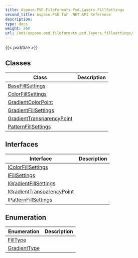```yaml
---
title: Aspose.PSD.FileFormats.Psd.Layers.FillSettings
second_title: Aspose.PSD for .NET API Reference
description: 
type: docs
weight: 260
url: /net/aspose.psd.fileformats.psd.layers.fillsettings/
---
```

{{< psd/tize >}}


## Classes

| Class | Description |
| --- | --- |
| [BaseFillSettings](./basefillsettings/) |  |
| [ColorFillSettings](./colorfillsettings/) |  |
| [GradientColorPoint](./gradientcolorpoint/) |  |
| [GradientFillSettings](./gradientfillsettings/) |  |
| [GradientTransparencyPoint](./gradienttransparencypoint/) |  |
| [PatternFillSettings](./patternfillsettings/) |  |
## Interfaces

| Interface | Description |
| --- | --- |
| [IColorFillSettings](./icolorfillsettings/) |  |
| [IFillSettings](./ifillsettings/) |  |
| [IGradientFillSettings](./igradientfillsettings/) |  |
| [IGradientTransparencyPoint](./igradienttransparencypoint/) |  |
| [IPatternFillSettings](./ipatternfillsettings/) |  |
## Enumeration

| Enumeration | Description |
| --- | --- |
| [FillType](./filltype/) |  |
| [GradientType](./gradienttype/) |  |


